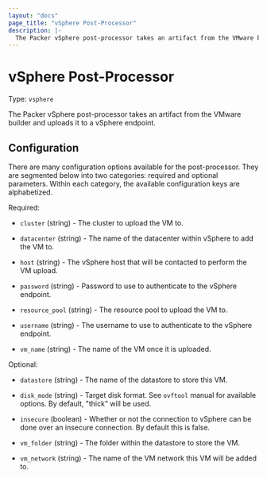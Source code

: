```yaml
---
layout: "docs"
page_title: "vSphere Post-Processor"
description: |-
  The Packer vSphere post-processor takes an artifact from the VMware builder and uploads it to a vSphere endpoint.
---
```


# vSphere Post-Processor

Type: `vsphere`

The Packer vSphere post-processor takes an artifact from the VMware builder
and uploads it to a vSphere endpoint.

## Configuration

There are many configuration options available for the post-processor. They are
segmented below into two categories: required and optional parameters. Within
each category, the available configuration keys are alphabetized.

Required:

* `cluster` (string) - The cluster to upload the VM to.

* `datacenter` (string) - The name of the datacenter within vSphere to
  add the VM to.

* `host` (string) - The vSphere host that will be contacted to perform
  the VM upload.

* `password` (string) - Password to use to authenticate to the vSphere
  endpoint.

* `resource_pool` (string) - The resource pool to upload the VM to.

* `username` (string) - The username to use to authenticate to the vSphere
  endpoint.

* `vm_name` (string) - The name of the VM once it is uploaded.

Optional:

* `datastore` (string) - The name of the datastore to store this VM.

* `disk_mode` (string) - Target disk format. See `ovftool` manual for
  available options. By default, "thick" will be used.

* `insecure` (boolean) - Whether or not the connection to vSphere can be done
  over an insecure connection. By default this is false.

* `vm_folder` (string) - The folder within the datastore to store the VM.

* `vm_network` (string) - The name of the VM network this VM will be
  added to.
